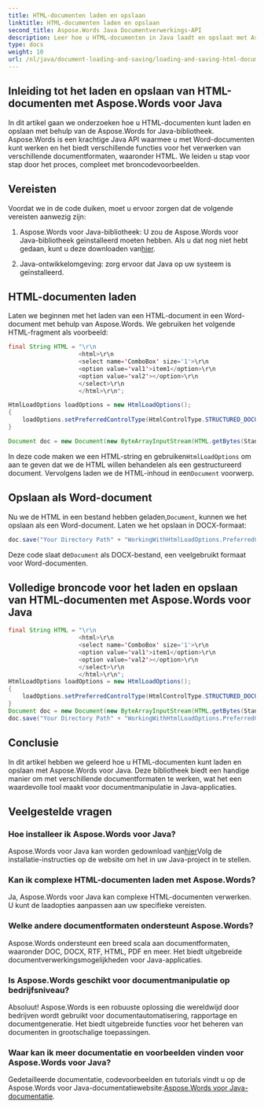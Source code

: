 ```yaml
---
title: HTML-documenten laden en opslaan
linktitle: HTML-documenten laden en opslaan
second_title: Aspose.Words Java Documentverwerkings-API
description: Leer hoe u HTML-documenten in Java laadt en opslaat met Aspose.Words voor Java. Stapsgewijze handleiding met codevoorbeelden voor naadloze documentintegratie.
type: docs
weight: 10
url: /nl/java/document-loading-and-saving/loading-and-saving-html-documents/
---
```


## Inleiding tot het laden en opslaan van HTML-documenten met Aspose.Words voor Java

In dit artikel gaan we onderzoeken hoe u HTML-documenten kunt laden en opslaan met behulp van de Aspose.Words for Java-bibliotheek. Aspose.Words is een krachtige Java API waarmee u met Word-documenten kunt werken en het biedt verschillende functies voor het verwerken van verschillende documentformaten, waaronder HTML. We leiden u stap voor stap door het proces, compleet met broncodevoorbeelden.

## Vereisten

Voordat we in de code duiken, moet u ervoor zorgen dat de volgende vereisten aanwezig zijn:

1.  Aspose.Words voor Java-bibliotheek: U zou de Aspose.Words voor Java-bibliotheek geïnstalleerd moeten hebben. Als u dat nog niet hebt gedaan, kunt u deze downloaden van[hier](https://releases.aspose.com/words/java/).

2. Java-ontwikkelomgeving: zorg ervoor dat Java op uw systeem is geïnstalleerd.

## HTML-documenten laden

Laten we beginnen met het laden van een HTML-document in een Word-document met behulp van Aspose.Words. We gebruiken het volgende HTML-fragment als voorbeeld:

```java
final String HTML = "\r\n
					<html>\r\n
					<select name='ComboBox' size='1'>\r\n
					<option value='val1'>item1</option>\r\n
					<option value='val2'></option>\r\n
					</select>\r\n
					</html>\r\n";

HtmlLoadOptions loadOptions = new HtmlLoadOptions();
{
    loadOptions.setPreferredControlType(HtmlControlType.STRUCTURED_DOCUMENT_TAG);
}

Document doc = new Document(new ByteArrayInputStream(HTML.getBytes(StandardCharsets.UTF_8)), loadOptions);
```

 In deze code maken we een HTML-string en gebruiken`HtmlLoadOptions` om aan te geven dat we de HTML willen behandelen als een gestructureerd document. Vervolgens laden we de HTML-inhoud in een`Document` voorwerp.

## Opslaan als Word-document

 Nu we de HTML in een bestand hebben geladen,`Document`, kunnen we het opslaan als een Word-document. Laten we het opslaan in DOCX-formaat:

```java
doc.save("Your Directory Path" + "WorkingWithHtmlLoadOptions.PreferredControlType.docx");
```

 Deze code slaat de`Document` als DOCX-bestand, een veelgebruikt formaat voor Word-documenten.

## Volledige broncode voor het laden en opslaan van HTML-documenten met Aspose.Words voor Java

```java
final String HTML = "\r\n
					<html>\r\n
					<select name='ComboBox' size='1'>\r\n
					<option value='val1'>item1</option>\r\n
					<option value='val2'></option>\r\n
					</select>\r\n
					</html>\r\n";
HtmlLoadOptions loadOptions = new HtmlLoadOptions();
{
	loadOptions.setPreferredControlType(HtmlControlType.STRUCTURED_DOCUMENT_TAG);
}
Document doc = new Document(new ByteArrayInputStream(HTML.getBytes(StandardCharsets.UTF_8)), loadOptions);
doc.save("Your Directory Path" + "WorkingWithHtmlLoadOptions.PreferredControlType.docx");
```

## Conclusie

In dit artikel hebben we geleerd hoe u HTML-documenten kunt laden en opslaan met Aspose.Words voor Java. Deze bibliotheek biedt een handige manier om met verschillende documentformaten te werken, wat het een waardevolle tool maakt voor documentmanipulatie in Java-applicaties.

## Veelgestelde vragen

### Hoe installeer ik Aspose.Words voor Java?

 Aspose.Words voor Java kan worden gedownload van[hier](https://releases.aspose.com/words/java/)Volg de installatie-instructies op de website om het in uw Java-project in te stellen.

### Kan ik complexe HTML-documenten laden met Aspose.Words?

Ja, Aspose.Words voor Java kan complexe HTML-documenten verwerken. U kunt de laadopties aanpassen aan uw specifieke vereisten.

### Welke andere documentformaten ondersteunt Aspose.Words?

Aspose.Words ondersteunt een breed scala aan documentformaten, waaronder DOC, DOCX, RTF, HTML, PDF en meer. Het biedt uitgebreide documentverwerkingsmogelijkheden voor Java-applicaties.

### Is Aspose.Words geschikt voor documentmanipulatie op bedrijfsniveau?

Absoluut! Aspose.Words is een robuuste oplossing die wereldwijd door bedrijven wordt gebruikt voor documentautomatisering, rapportage en documentgeneratie. Het biedt uitgebreide functies voor het beheren van documenten in grootschalige toepassingen.

### Waar kan ik meer documentatie en voorbeelden vinden voor Aspose.Words voor Java?

Gedetailleerde documentatie, codevoorbeelden en tutorials vindt u op de Aspose.Words voor Java-documentatiewebsite:[Aspose.Words voor Java-documentatie](https://reference.aspose.com/words/java/).